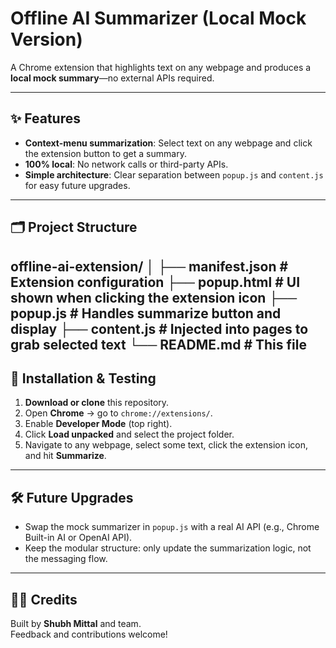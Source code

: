 # Offline AI Summarizer (Local Mock Version)

A Chrome extension that highlights text on any webpage and produces a **local mock summary**—no external APIs required.

---

## ✨ Features
- **Context-menu summarization**: Select text on any webpage and click the extension button to get a summary.
- **100% local**: No network calls or third-party APIs.
- **Simple architecture**: Clear separation between `popup.js` and `content.js` for easy future upgrades.

---

## 🗂 Project Structure
offline-ai-extension/
│
├── manifest.json # Extension configuration
├── popup.html # UI shown when clicking the extension icon
├── popup.js # Handles summarize button and display
├── content.js # Injected into pages to grab selected text
└── README.md # This file
---

## 🚀 Installation & Testing
1. **Download or clone** this repository.
2. Open **Chrome** → go to `chrome://extensions/`.
3. Enable **Developer Mode** (top right).
4. Click **Load unpacked** and select the project folder.
5. Navigate to any webpage, select some text, click the extension icon, and hit **Summarize**.

---

## 🛠 Future Upgrades
- Swap the mock summarizer in `popup.js` with a real AI API (e.g., Chrome Built-in AI or OpenAI API).
- Keep the modular structure: only update the summarization logic, not the messaging flow.

---

## 👩‍💻 Credits
Built by **Shubh Mittal** and team.  
Feedback and contributions welcome!

